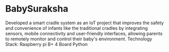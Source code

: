 # BabySuraksha
Developed a smart cradle system as an IoT project that improves the safety and convenience of infants like the traditional cradles by integrating sensors, mobile connectivity and user-friendly interfaces, allowing parents to remotely monitor and control their baby's environment.
Technology Stack:
Raspberry pi B+ 4 Board
Python
